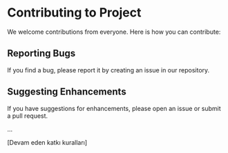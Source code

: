 # Contributing to Project

We welcome contributions from everyone. Here is how you can contribute:

## Reporting Bugs

If you find a bug, please report it by creating an issue in our repository.

## Suggesting Enhancements

If you have suggestions for enhancements, please open an issue or submit a pull request.

...

[Devam eden katkı kuralları]

